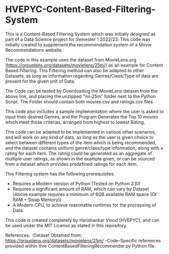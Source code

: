 # HVEPYC-Content-Based-Filtering-System
 
 This is a Content-Based Filtering System which was initially designed as part of a Data Science project for Semester 1 2022/23. This code was initially created to supplement the recommendation system of a Movie Recommendations website.

 The code in this example uses the dataset from MovieLens.org (https://grouplens.org/datasets/movielens/25m/) as an example for Content Based Filtering. This Filtering method can also be adapted to other Datasets, as long as information regarding Genres/Class/Type of data are present for the given unit of Data.

 The Code can be tested by Downloading the MovieLens dataset from the above link, and placing the unzipped "ml-25m" folder next to the Python Script. The Folder should contain both movies.csv and ratings.csv files.

 This code also includes a sample implementation where the user is asked to input their desired Genres, and the Program Generates the Top 10 movies which meet those criterias, arranged from highest to lowest Rating.

 This code can be adapted to be implemented in various other scenarios, and will work on any kind of data, as long as the user is given choice to select between different types of the item which is being recommended, and the dataset contains uniform genre/class/type information, along with a rating for each item. The rating could be generated as an aggregate of multiple user ratings, as shown in the example given, or can be sourced from a dataset which provides predefined ratings for each item.
 
 This Filtering system has the following prerequisites:
 - Requires a Modern version of Python (Tested on Python 3.10)
 - Requires a significant amount of RAM, which can vary by Dataset (Above example requires a minimum of 6GB available RAM space (Or RAM + Swap Memory))
 - A Modern CPU, to achieve reasonable runtimes for the processing of Data.

 This code is created completely by Harishankar Vinod (HVEPYC), and can be used under the MIT License as stated in this repository.

 References:
 -Dataset Obtained from: https://grouplens.org/datasets/movielens/25m/
 -Code-Specific references provided within thre ContentBasedFilteringRecommender.py Python file.
